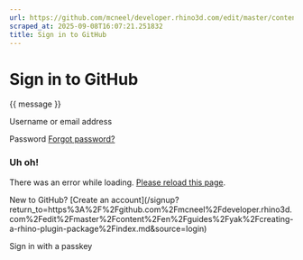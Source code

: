 ```yaml
---
url: https://github.com/mcneel/developer.rhino3d.com/edit/master/content/en/guides/yak/creating-a-rhino-plugin-package/index.md
scraped_at: 2025-09-08T16:07:21.251832
title: Sign in to GitHub
---
```


# Sign in to GitHub

{{ message }}

Username or email address

Password  [Forgot password?](/password_reset)

###  Uh oh!

There was an error while loading. [Please reload this page]().

New to GitHub? [Create an
account](/signup?return_to=https%3A%2F%2Fgithub.com%2Fmcneel%2Fdeveloper.rhino3d.com%2Fedit%2Fmaster%2Fcontent%2Fen%2Fguides%2Fyak%2Fcreating-
a-rhino-plugin-package%2Findex.md&source=login)

Sign in with a passkey

